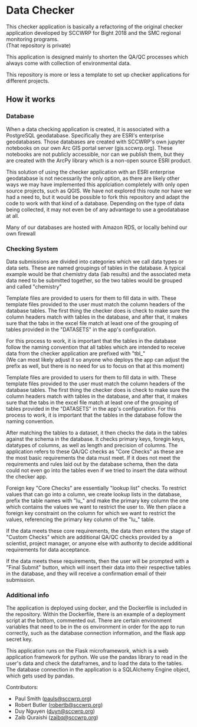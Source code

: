# Data Checker

This checker application is basically a refactoring of the original checker application developed by SCCWRP for Bight 2018 and the SMC regional monitoring programs.  
(That repository is private)   

This application is designed mainly to shorten the QA/QC processes which always come with collection of environmental data.

This repository is more or less a template to set up checker applications for different projects. 

## How it works
### Database
When a data checking application is created, it is associated with a PostgreSQL geodatabase. Specifically they are ESRI's enterprise geodatabases. Those databases are created with SCCWRP's own jupyter notebooks on our own Arc GIS portal server (gis.sccwrp.org). These notebooks are not publicly accessible, nor can we publish them, but they are created with the ArcPy library which is a non-open source ESRI product. 

This solution of using the checker application with an ESRI enterprise geodatabase is not necessarily the only option, as there are likely other ways we may have implemented this applciation completely with only open source projects, such as QGIS. We have not explored this route nor have we had a need to, but it would be possible to fork this repository and adapt the code to work with that kind of a database. Depending on the type of data being collected, it may not even be of any advantage to use a geodatabase at all.  

Many of our databases are hosted with Amazon RDS, or locally behind our own firewall

### Checking System
Data submissions are divided into categories which we call data types or data sets. These are named groupings of tables in the database. A typical example would be that chemistry data (lab results) and the associated meta data need to be submitted together, so the two tables would be grouped and called "chemistry"   

Template files are provided to users for them to fill data in with. These template files provided to the user must match the column headers of the database tables. The first thing the checker does is check to make sure the column headers match with tables in the database, and after that, it makes sure that the tabs in the excel file match at least one of the grouping of tables provided in the "DATASETS" in the app's configuration. 

For this process to work, it is important that the tables in the database follow the naming convention that all tables which are intended to receive data from the checker application are prefixed with "tbl_"  
(We can most likely adjust it so anyone who deploys the app can adjust the prefix as well, but there is no need for us to focus on that at this moment)

Template files are provided to users for them to fill data in with. These template files provided to the user must match the column headers of the database tables. The first thing the checker does is check to make sure the column headers match with tables in the database, and after that, it makes sure that the tabs in the excel file match at least one of the grouping of tables provided in the "DATASETS" in the app's configuration. For this process to work, it is important that the tables in the database follow the naming convention.

After matching the tables to a dataset, it then checks the data in the tables against the schema in the database. It checks primary keys, foregin keys, datatypes of columns, as well as length and precision of columns. The application refers to these QA/QC checks as "Core Checks" as these are the most basic requirements the data must meet. If it does not meet the requirements and rules laid out by the database schema, then the data could not even go into the tables even if we tried to insert the data without the checker app.  

Foreign key "Core Checks" are essentially "lookup list" checks. To restrict values that can go into a column, we create lookup lists in the database, prefix the table names with "lu_" and make the primary key column the one which contains the values we want to restrict the user to. We then place a foreign key constraint on the column for which we want to restrict the values, referencing the primary key column of the "lu_" table. 

If the data meets these core requirements, the data then enters the stage of "Custom Checks" which are additional QA/QC checks provided by a scientist, project manager, or anyone else with authority to decide additional requirements for data acceptance.

If the data meets these requirements, then the user will be prompted with a "Final Submit" button, which will insert their data into their respective tables in the database, and they will receive a confirmation email of their submission.

### Additional info
The application is deployed using docker, and the Dockerfile is included in the repository. Within the Dockerfile, there is an example of a deployment script at the bottom, commented out. There are certain environment variables that need to be in the os environment in order for the app to run correctly, such as the database connection information, and the flask app secret key.

This application runs on the Flask microframework, which is a web application framework for python. We use the pandas library to read in the user's data and check the dataframes, and to load the data to the tables. The database connection in the application is a SQLAlchemy Engine object, which gets used by pandas.

Contributors:
- Paul Smith (pauls@sccwrp.org)
- Robert Butler (robertb@sccwrp.org)
- Duy Nguyen (duyn@sccwrp.org)
- Zaib Quraishi (zaibq@sccwrp.org)
